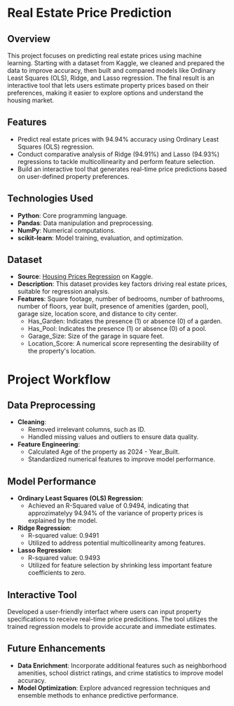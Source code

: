 # Real Estate Price Prediction
## Overview 
This project focuses on predicting real estate prices using machine learning. Starting with a dataset from Kaggle, we cleaned and prepared the data to improve accuracy, then built and compared models like Ordinary Least Squares (OLS), Ridge, and Lasso regression. The final result is an interactive tool that lets users estimate property prices based on their preferences, making it easier to explore options and understand the housing market.

## Features
- Predict real estate prices with 94.94% accuracy using Ordinary Least Squares (OLS) regression.
- Conduct comparative analysis of Ridge (94.91%) and Lasso (94.93%) regressions to tackle multicollinearity and perform feature selection.
- Build an interactive tool that generates real-time price predictions based on user-defined property preferences. 

## Technologies Used
- **Python**: Core programming language.
- **Pandas**: Data manipulation and preprocessing.
- **NumPy**: Numerical computations.
- **scikit-learn**: Model training, evaluation, and optimization.

## Dataset 
- **Source**: [Housing Prices Regression](https://www.kaggle.com/datasets/denkuznetz/housing-prices-regression) on Kaggle.
- **Description**: This dataset provides key factors driving real estate prices, suitable for regression analysis.
- **Features**: Square footage, number of bedrooms, number of bathrooms, number of floors, year built, presence of amenities (garden, pool), garage size, location score, and distance to city center.
    - Has_Garden: Indicates the presence (1) or absence (0) of a garden.
    - Has_Pool: Indicates the presence (1) or absence (0) of a pool.
    - Garage_Size: Size of the garage in square feet.
    - Location_Score: A numerical score representing the desirability of the property's location.
  
# Project Workflow 
  ## Data Preprocessing
  - **Cleaning**:
      - Removed irrelevant columns, such as ID.
      - Handled missing values and outliers to ensure data quality.
  - **Feature Engineering**:
      - Calculated Age of the property as 2024 - Year_Built.
      - Standardized numerical features to improve model performance.
   
  ## Model Performance
  - **Ordinary Least Squares (OLS) Regression**:
      - Achieved an R-Squared value of 0.9494, indicating that approzimatelyy 94.94% of the variance of property prices is explained by the model.
  - **Ridge Regression**:
      - R-squared value: 0.9491
      - Utilized to address potential multicollinearity among features.
  - **Lasso Regression**:
      - R-squared value: 0.9493
      - Utilized for feature selection by shrinking less important feature coefficients to zero. 
  ## Interactive Tool 
  Developed a user-friendly interfact where users can input property specifications to receive real-time price predicitions. The tool utilizes the trained regression models to provide accurate and immediate estimates.
  ## Future Enhancements 
  - **Data Enrichment**: Incorporate additional features such as neighborhood amenities, school district ratings, and crime statistics to improve model accuracy.
  - **Model Optimization**: Explore advanced regression techniques and ensemble methods to enhance predictive performance.


